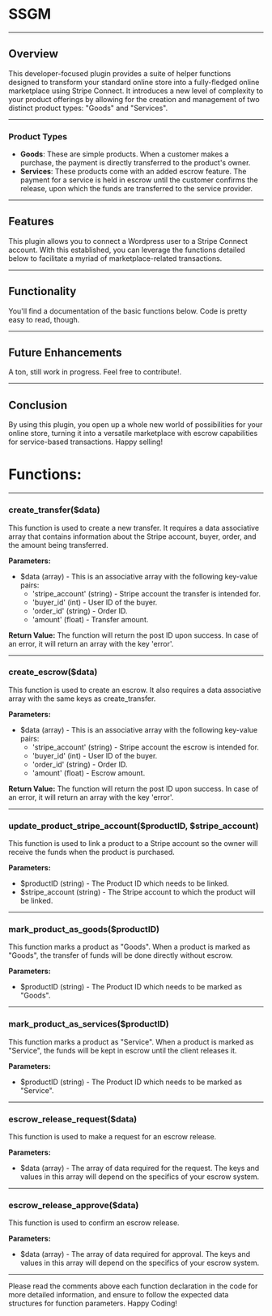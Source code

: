 <div class="markdown prose w-full break-words dark:prose-invert light">
   <h1>SSGM</h1>
   <hr>
   <h2>Overview</h2>
   <p>This developer-focused plugin provides a suite of helper functions designed to transform your standard online store into a fully-fledged online marketplace using Stripe Connect. It introduces a new level of complexity to your product offerings by allowing for the creation and management of two distinct product types: "Goods" and "Services".</p>
   <hr>
   <h3>Product Types</h3>
   <ul>
      <li><strong>Goods</strong>: These are simple products. When a customer makes a purchase, the payment is directly transferred to the product's owner.</li>
      <li><strong>Services</strong>: These products come with an added escrow feature. The payment for a service is held in escrow until the customer confirms the release, upon which the funds are transferred to the service provider.</li>
   </ul>
   <hr>
   <h2>Features</h2>
   <p>This plugin allows you to connect a Wordpress user to a Stripe Connect account. With this established, you can leverage the functions detailed below to facilitate a myriad of marketplace-related transactions.</p>
   <hr>
   <h2>Functionality</h2>
   <p>You'll find a documentation of the basic functions below. Code is pretty easy to read, though.</p>
   <hr>
   <h2>Future Enhancements</h2>
   <p>A ton, still work in progress. Feel free to contribute!.</p>
   <hr>
   <h2>Conclusion</h2>
   <p>By using this plugin, you open up a whole new world of possibilities for your online store, turning it into a versatile marketplace with escrow capabilities for service-based transactions. Happy selling!</p>
</div>

<div class="markdown prose w-full break-words dark:prose-invert light">
   <h1>Functions:</h1>
   <hr>
   <h3>create_transfer($data)</h3>
   <p>This function is used to create a new transfer. It requires a data associative array that contains information about the Stripe account, buyer, order, and the amount being transferred.</p>
   <p><strong>Parameters:</strong></p>
   <ul>
      <li>
         $data (array) - This is an associative array with the following key-value pairs:
         <ul>
            <li>'stripe_account' (string) - Stripe account the transfer is intended for.</li>
            <li>'buyer_id' (int) - User ID of the buyer.</li>
            <li>'order_id' (string) - Order ID.</li>
            <li>'amount' (float) - Transfer amount.</li>
         </ul>
      </li>
   </ul>
   <p><strong>Return Value:</strong> The function will return the post ID upon success. In case of an error, it will return an array with the key 'error'.</p>
   <hr>
   <h3>create_escrow($data)</h3>
   <p>This function is used to create an escrow. It also requires a data associative array with the same keys as create_transfer.</p>
   <p><strong>Parameters:</strong></p>
   <ul>
      <li>
         $data (array) - This is an associative array with the following key-value pairs:
         <ul>
            <li>'stripe_account' (string) - Stripe account the escrow is intended for.</li>
            <li>'buyer_id' (int) - User ID of the buyer.</li>
            <li>'order_id' (string) - Order ID.</li>
            <li>'amount' (float) - Escrow amount.</li>
         </ul>
      </li>
   </ul>
   <p><strong>Return Value:</strong> The function will return the post ID upon success. In case of an error, it will return an array with the key 'error'.</p>
   <hr>
   <h3>update_product_stripe_account($productID, $stripe_account)</h3>
   <p>This function is used to link a product to a Stripe account so the owner will receive the funds when the product is purchased.</p>
   <p><strong>Parameters:</strong></p>
   <ul>
      <li>$productID (string) - The Product ID which needs to be linked.</li>
      <li>$stripe_account (string) - The Stripe account to which the product will be linked.</li>
   </ul>
   <hr>
   <h3>mark_product_as_goods($productID)</h3>
   <p>This function marks a product as "Goods". When a product is marked as "Goods", the transfer of funds will be done directly without escrow.</p>
   <p><strong>Parameters:</strong></p>
   <ul>
      <li>$productID (string) - The Product ID which needs to be marked as "Goods".</li>
   </ul>
   <hr>
   <h3>mark_product_as_services($productID)</h3>
   <p>This function marks a product as "Service". When a product is marked as "Service", the funds will be kept in escrow until the client releases it.</p>
   <p><strong>Parameters:</strong></p>
   <ul>
      <li>$productID (string) - The Product ID which needs to be marked as "Service".</li>
   </ul>
   <hr>
   <h3 class="">escrow_release_request($data)</h3>
   <p>This function is used to make a request for an escrow release.</p>
   <p><strong>Parameters:</strong></p>
   <ul>
      <li>$data (array) - The array of data required for the request. The keys and values in this array will depend on the specifics of your escrow system.</li>
   </ul>
   <hr>
   <h3>escrow_release_approve($data)</h3>
   <p>This function is used to confirm an escrow release.</p>
   <p><strong>Parameters:</strong></p>
   <ul>
      <li>$data (array) - The array of data required for approval. The keys and values in this array will depend on the specifics of your escrow system.</li>
   </ul>
   <hr>
   <p>Please read the comments above each function declaration in the code for more detailed information, and ensure to follow the expected data structures for function parameters. Happy Coding!</p>
</div>
